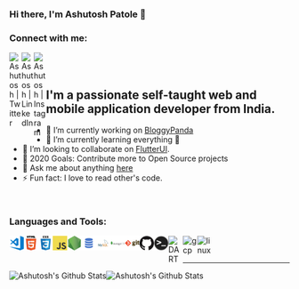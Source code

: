 ### Hi there, I'm Ashutosh Patole 👋
### Connect with me:
[<img align="left" alt="Ashutosh | Twitter" width="22px" src="https://cdn.jsdelivr.net/npm/simple-icons@v3/icons/twitter.svg" />][twitter]
[<img align="left" alt="Ashutosh | LinkedIn" width="22px" src="https://cdn.jsdelivr.net/npm/simple-icons@v3/icons/linkedin.svg" />][linkedin]
[<img align="left" alt="Ashutosh | Instagram" width="22px" src="https://cdn.jsdelivr.net/npm/simple-icons@v3/icons/instagram.svg" />][instagram]
<br /><br />
## I'm a passionate self-taught web and mobile application developer from India.
- 🔭 I’m currently working on [BloggyPanda](https://github.com/AshutoshPatole/bloggy-panda.git)
- 🌱 I’m currently learning everything 🤣
- 👯 I’m looking to collaborate on [FlutterUI](https://github.com/AshutoshPatole/FlutterUI.git).
- 🥅 2020 Goals: Contribute more to Open Source projects
- 💬 Ask me about anything [here](https://github.com/AshutoshPatole/ashutoshpatole/issues)
- ⚡ Fun fact: I love to read other's code.



<br />

### Languages and Tools:

[<img align="left" alt="Visual Studio Code" width="26px" src="https://raw.githubusercontent.com/github/explore/80688e429a7d4ef2fca1e82350fe8e3517d3494d/topics/visual-studio-code/visual-studio-code.png" />][linkedin]
[<img align="left" alt="HTML5" width="26px" src="https://raw.githubusercontent.com/github/explore/80688e429a7d4ef2fca1e82350fe8e3517d3494d/topics/html/html.png" />][linkedin]
[<img align="left" alt="CSS3" width="26px" src="https://raw.githubusercontent.com/github/explore/80688e429a7d4ef2fca1e82350fe8e3517d3494d/topics/css/css.png" />][linkedin]
[<img align="left" alt="JavaScript" width="26px" src="https://raw.githubusercontent.com/github/explore/80688e429a7d4ef2fca1e82350fe8e3517d3494d/topics/javascript/javascript.png" />][linkedin]
[<img align="left" alt="Node.js" width="26px" src="https://raw.githubusercontent.com/github/explore/80688e429a7d4ef2fca1e82350fe8e3517d3494d/topics/nodejs/nodejs.png" />][linkedin]
[<img align="left" alt="SQL" width="26px" src="https://raw.githubusercontent.com/github/explore/80688e429a7d4ef2fca1e82350fe8e3517d3494d/topics/sql/sql.png" />][linkedin]
[<img align="left" alt="MySQL" width="26px" src="https://raw.githubusercontent.com/github/explore/80688e429a7d4ef2fca1e82350fe8e3517d3494d/topics/mysql/mysql.png" />][linkedin]
[<img align="left" alt="MongoDB" width="26px" src="https://raw.githubusercontent.com/github/explore/80688e429a7d4ef2fca1e82350fe8e3517d3494d/topics/mongodb/mongodb.png" />][linkedin]
[<img align="left" alt="Git" width="26px" src="https://raw.githubusercontent.com/github/explore/80688e429a7d4ef2fca1e82350fe8e3517d3494d/topics/git/git.png" />][linkedin]
[<img align="left" alt="GitHub" width="26px" src="https://raw.githubusercontent.com/github/explore/78df643247d429f6cc873026c0622819ad797942/topics/github/github.png" />][linkedin]
[<img align="left" alt="Terminal" width="26px" src="https://raw.githubusercontent.com/github/explore/80688e429a7d4ef2fca1e82350fe8e3517d3494d/topics/terminal/terminal.png" />][linkedin]
[<img align="left" alt="DART" width="26px" src="https://avatars0.githubusercontent.com/u/1609975?s=280&v=4" />][linkedin]

[<img align="left" alt="gcp" width="26px" src="https://encrypted-tbn0.gstatic.com/images?q=tbn%3AANd9GcT6nMQjQ4vAjmu2BQqyV98LGz3BRc1ilzVMnw&usqp=CAU" />][linkedin]
[<img align="left" alt="linux" width="26px" src="https://www.onlogic.com/company/io-hub/wp-content/uploads/2009/01/Read-only-Linux.jpg" />][linkedin]



<br />
<br />

---

<img align="left" alt="Ashutosh's Github Stats" src="https://github-readme-stats.vercel.app/api?username=AshutoshPatole&show_icons=true&hide_border=true&theme=radical" />


<img align="left" alt="Ashutosh's Github Stats" src="https://github-readme-stats.vercel.app/api/top-langs/?username=AshutoshPatole&layout=compact&theme=radical" />

[website]: https://bloggypanda.com
[twitter]: https://twitter.com/AshutoshPatole7
[instagram]: https://www.instagram.com/127.0.0.1_______
[linkedin]: https://www.linkedin.com/in/ashutosh-patole-13a233192/